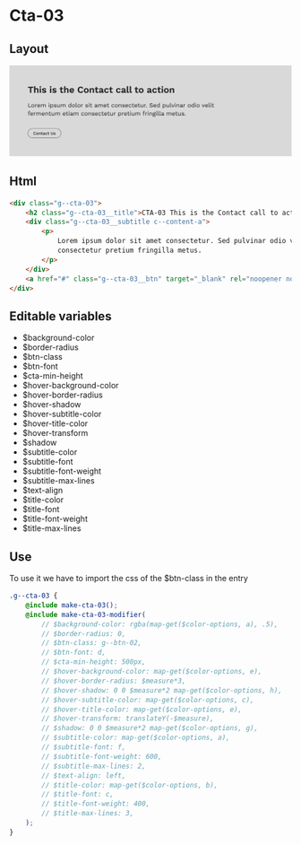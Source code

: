 # Cta-03

## Layout

![alt text][cta-03]

[cta-03]: /src/img/global-components/cta/cta-03.jpg

## Html

```html
<div class="g--cta-03">
    <h2 class="g--cta-03__title">CTA-03 This is the Contact call to action</h2>
    <div class="g--cta-03__subtitle c--content-a">
        <p>
            Lorem ipsum dolor sit amet consectetur. Sed pulvinar odio velit fermentum etiam
            consectetur pretium fringilla metus.
        </p>
    </div>
    <a href="#" class="g--cta-03__btn" target="_blank" rel="noopener noreferrer">Contact Us</a>
</div>
```

## Editable variables

- $background-color
- $border-radius
- $btn-class
- $btn-font
- $cta-min-height
- $hover-background-color
- $hover-border-radius
- $hover-shadow
- $hover-subtitle-color
- $hover-title-color
- $hover-transform
- $shadow
- $subtitle-color
- $subtitle-font
- $subtitle-font-weight
- $subtitle-max-lines
- $text-align
- $title-color
- $title-font
- $title-font-weight
- $title-max-lines

## Use

To use it we have to import the css of the $btn-class in the entry

```scss
.g--cta-03 {
    @include make-cta-03();
    @include make-cta-03-modifier(
        // $background-color: rgba(map-get($color-options, a), .5),
        // $border-radius: 0,
        // $btn-class: g--btn-02,
        // $btn-font: d,
        // $cta-min-height: 500px,
        // $hover-background-color: map-get($color-options, e),
        // $hover-border-radius: $measure*3,
        // $hover-shadow: 0 0 $measure*2 map-get($color-options, h),
        // $hover-subtitle-color: map-get($color-options, c),
        // $hover-title-color: map-get($color-options, e),
        // $hover-transform: translateY(-$measure),
        // $shadow: 0 0 $measure*2 map-get($color-options, g),
        // $subtitle-color: map-get($color-options, a),
        // $subtitle-font: f,
        // $subtitle-font-weight: 600,
        // $subtitle-max-lines: 2,
        // $text-align: left,
        // $title-color: map-get($color-options, b),
        // $title-font: c,
        // $title-font-weight: 400,
        // $title-max-lines: 3,
    );
}
```
